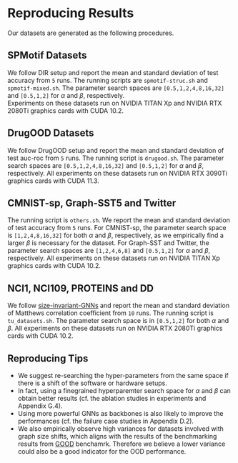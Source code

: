 
# Reproducing Results

Our datasets are generated as the following procedures.

## SPMotif Datasets

We follow DIR setup and report the mean and standard deviation of test accuracy from `5` runs. The running scripts are `spmotif-struc.sh` and `spmotif-mixed.sh`. 
The parameter search spaces are `[0.5,1,2,4,8,16,32]` and `[0.5,1,2]` for $\alpha$ and $\beta$, respectively.  
Experiments on these datasets run on NVIDIA TITAN Xp and NVIDIA RTX 2080Ti graphics cards with CUDA 10.2.

## DrugOOD Datasets

We follow DrugOOD setup and report the mean and standard deviation of test auc-roc from `5` runs. The running script is `drugood.sh`. 
The parameter search spaces are `[0.5,1,2,4,8,16,32]` and `[0.5,1,2]` for $\alpha$ and $\beta$, respectively. 
All experiments on these datasets run on NVIDIA RTX 3090Ti graphics cards with CUDA 11.3.


## CMNIST-sp, Graph-SST5 and Twitter

The running script is `others.sh`. We report the mean and standard deviation of test accuracy from `5` runs.
For CMNIST-sp, the parameter search space is `[1,2,4,8,16,32]` for both $\alpha$ and $\beta$, respectively, as we empirically find a larger  $\beta$ is necessary for the dataset.
For Graph-SST and Twitter, the parameter search spaces are `[1,2,4,6,8]` and `[0.5,1,2]` for $\alpha$ and $\beta$, respectively. 
All experiments on these datasets run on NVIDIA TITAN Xp graphics cards with CUDA 10.2.

## NCI1, NCI109, PROTEINS and DD

We follow [size-invariant-GNNs](https://github.com/PurdueMINDS/size-invariant-GNNs) and report the mean and standard deviation of Matthews correlation coefficient from `10` runs. The running script is `tu_datasets.sh`. The parameter search space is in `[0.5,1,2]` for both $\alpha$ and $\beta$. All experiments on these datasets run on NVIDIA RTX 2080Ti graphics cards with CUDA 10.2.

## Reproducing Tips
- We suggest re-searching the hyper-parameters from the same space if there is a shift of the software or hardware setups. 
- In fact, using a finegrained hyperparemter search space for $\alpha$ and $\beta$ can obtain better results (cf. the ablation studies in experiments and Appendix G.4).
- Using more powerful GNNs as backbones is also likely to improve the performances (cf. the failure case studies in Appendix D.2).
- We also empirically observe high variances for datasets involved with graph size shifts, which aligns with the results of the benchmarking results from [GOOD](https://github.com/divelab/GOOD) benchamrk. Therefore we believe a lower variance could also be a good indicator for the OOD performance. 
